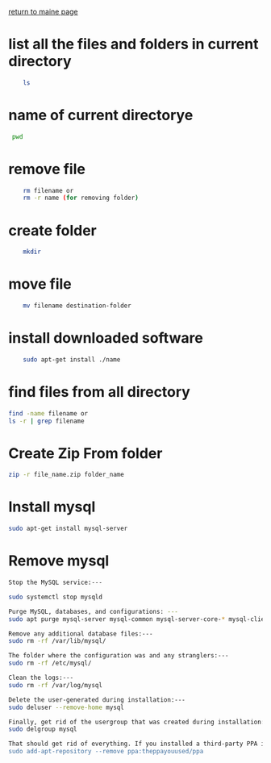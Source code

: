[return to maine page](readme.md)

# list all the files and folders in current directory

```bash
    ls
```

# name of current directorye

```bash
 pwd
```

# remove file
```bash
    rm filename or 
    rm -r name (for removing folder)
```

# create folder
```bash
    mkdir
```

# move file
```bash
    mv filename destination-folder
```
# install downloaded software
```bash
    sudo apt-get install ./name
```

# find files from all directory

```bash
find -name filename or
ls -r | grep filename
```

# Create Zip From folder

```bash
zip -r file_name.zip folder_name
```

# Install mysql

```bash
sudo apt-get install mysql-server
```

# Remove mysql

```bash
Stop the MySQL service:---

sudo systemctl stop mysqld

Purge MySQL, databases, and configurations: ---
sudo apt purge mysql-server mysql-common mysql-server-core-* mysql-client-core-*

Remove any additional database files:---
sudo rm -rf /var/lib/mysql/

The folder where the configuration was and any stranglers:---
sudo rm -rf /etc/mysql/

Clean the logs:---
sudo rm -rf /var/log/mysql

Delete the user-generated during installation:---
sudo deluser --remove-home mysql

Finally, get rid of the usergroup that was created during installation:---
sudo delgroup mysql

That should get rid of everything. If you installed a third-party PPA in order to install MySQL then you'll need to remove that.---
sudo add-apt-repository --remove ppa:theppayouused/ppa

```
